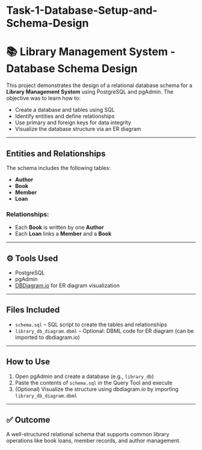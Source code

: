 # Task-1-Database-Setup-and-Schema-Design
# 📚 Library Management System - Database Schema Design

This project demonstrates the design of a relational database schema for a **Library Management System** using PostgreSQL and pgAdmin. The objective was to learn how to:

- Create a database and tables using SQL
- Identify entities and define relationships
- Use primary and foreign keys for data integrity
- Visualize the database structure via an ER diagram

---

## Entities and Relationships

The schema includes the following tables:

- **Author**
- **Book**
- **Member**
- **Loan**

### Relationships:
- Each **Book** is written by one **Author**
- Each **Loan** links a **Member** and a **Book**

---

## ⚙️ Tools Used
- PostgreSQL
- pgAdmin
- [DBDiagram.io](https://dbdiagram.io) for ER diagram visualization

---

## Files Included
- `schema.sql` – SQL script to create the tables and relationships
- `library_db_diagram.dbml` – Optional: DBML code for ER diagram (can be imported to dbdiagram.io)

---

## How to Use
1. Open pgAdmin and create a database (e.g., `library_db`)
2. Paste the contents of `schema.sql` in the Query Tool and execute
3. (Optional) Visualize the structure using dbdiagram.io by importing `library_db_diagram.dbml`

---

## ✅ Outcome
A well-structured relational schema that supports common library operations like book loans, member records, and author management.
